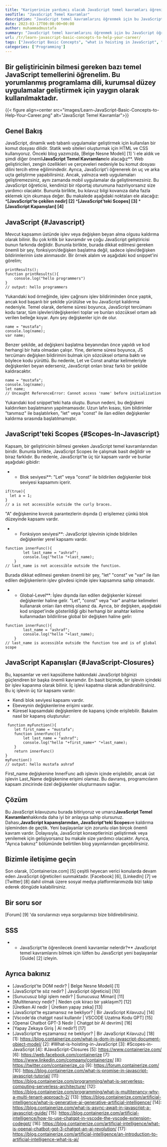 ```yaml
---
title: "Kariyerinize yardımcı olacak JavaScript temel kavramları öğrenin" 
seoTitle: "JavaScript Temel Kavramlar" 
description: "JavaScript temel kavramlarını öğrenmek için bu JavaScript öğreticisini izleyin. Kapsamlar, kaldırma ve kapanışlar JavaScript'te çok temel ama zorunlu kavramlardır." 
date: 2023-03-17T00:00:00+00:00
author: muhammadmustafa
summary: "JavaScript temel kavramlarını öğrenmek için bu JavaScript öğreticisini izleyin. Kapsamlar, kaldırma ve kapanışlar JavaScript'te çok temel ama zorunlu kavramlardır." 
url: /tr/learn-javascript-basic-concepts-to-help-your-career/
tags: ["JavaScript Basic Concepts", "what is hoisting in JavaScript", "JavaScript closures", "scopes in JavaScript", "JavaScript fundamental"]
categories: ['Programming']
---
```


## Bir geliştiricinin bilmesi gereken bazı temel JavaScript temellerini öğrenelim. Bu yorumlanmış programlama dili, kurumsal düzey uygulamalar geliştirmek için yaygın olarak kullanılmaktadır.

{{< figure align=center src="images/Learn-JavaScript-Basic-Concepts-to-Help-Your-Career.png" alt="JavaScript Temel Kavramlar">}}


## Genel Bakış
JavaScript, dinamik web tabanlı uygulamalar geliştirmek için kullanılan bir komut dosyası dilidir. Statik web siteleri oluşturmak için HTML ve CSS kullanıyoruz. Önceki blog yazımızda, [Belge Nesne Modeli] [1] 'i ele aldık ve şimdi diğer önemli**JavaScript Temel Kavramları**ele alacağız**. Web geliştiricileri, zengin özellikleri ve çerçeveleri nedeniyle bu komut dosyası dilini tercih etme eğilimindedir. Ayrıca, JavaScript'i öğrenerek ön uç ve arka uçta geliştirme yapabilirsiniz. Ancak, yalnızca web uygulamaları geliştiremezsiniz, aynı zamanda mobil uygulamalar da geliştiremezsiniz. Bu JavaScript öğreticisi, kendinizi bir röportaj oturumuna hazırlıyorsanız size yardımcı olacaktır. Bununla birlikte, bu kılavuz bilgi kovanıza daha fazla eklemek için okumaya değer.
Bu makalede aşağıdaki noktaları ele alacağız:
***[JavaScript'te çekilen nedir] [2]**
***[JavaScript'teki Scopes] [3]**
***[JavaScript Kapanışları] [4]**

## JavaScript {#Javascript}
Mevcut kapsamın üstünde işlev veya değişken beyan alma olgusu kaldırma olarak bilinir. Bu çok kritik bir kavramdır ve çoğu JavaScript geliştiricisi bunun farkında değildir. Bununla birlikte, burada dikkat edilmesi gereken önemli bir şey, fonksiyon/değişken başlatma değil, sadece işlev/değişken bildirimlerinin üste alınmasıdır.
Bir örnek alalım ve aşağıdaki kod snippet'ini görelim;
```
printResults();
function printResults(){
    console.log("hello programmers")
}
// output: hello programmers

```
Yukarıdaki kod örneğinde, işlev çağrısını işlev bildiriminden önce yaptık, ancak kod başarılı bir şekilde yürütülse ve bu JavaScript kaldırma nedeniyle. Temel olarak, derleme süresi boyunca, JavaScript tercümanı kodu tarar, tüm işlevleri/değişkenleri toplar ve bunları sözcüksel ortam adı verilen belleğe koyar. Aynı şey değişkenler için de olur.
```
name = "mustafa";
console.log(name);
var name;

```
Benzer şekilde, ad değişkeni başlatma beyanından önce yapıldı ve kod herhangi bir hata olmadan çalışır. Yine, derleme süresi boyunca, JS tercümanı değişken bildirimini bulmak için sözcüksel ortama baktı ve böylece kodu yürüttü.
Bu nedenle, Let ve Const anahtar kelimeleriyle değişkenleri beyan ederseniz, JavaScript onları biraz farklı bir şekilde kaldıracaktır.
```
name = "mustafa";
console.log(name);
let name;
// Uncaught ReferenceError: Cannot access 'name' before initialization

```
Yukarıdaki kod snippet'teki hata oluştu. Bunun nedeni, bu değişkeni kaldırırken başlatmanın yapılmamasıdır. Uzun lafın kısası, tüm bildirimler "tanımsız" ile başlatılırken, "let" veya "const" ile ilan edilen değişkenler kaldırma sırasında başlatılmamıştır.

## JavaScript'teki Scopes {#Scopes-In-Javascript}
Kapsam, bir geliştiricinin bilmesi gereken JavaScript temel kavramlarından biridir. Bununla birlikte, JavaScript Scopes ile çalışmak basit değildir ve biraz farklıdır. Bu nedenle, JavaScript'te üç tür kapsam vardır ve bunlar aşağıdaki gibidir:
* * Blok seviyesi**: "Let" veya "const" ile bildirilen değişkenler blok seviyesi kapsamını içerir.
```
if(true){
  let a = 1;
}
// a is not accessible outside the curly braces.
```
"A" değişkenine kıvırcık parantezlerin dışında {} erişilemez çünkü blok düzeyinde kapsamı vardır.
* * Fonksiyon seviyesi**: JavaScript işlevinin içinde bildirilen değişkenler yerel kapsamı vardır.
```
function innerFunc(){
        let last_name = "ashraf";
        console.log("hello "+last_name);
    }
// last_name is not accessible outside the function.
```
Burada dikkat edilmesi gereken önemli bir şey, "let" "const" ve "var" ile ilan edilen değişkenlerin işlev gövdesi içinde işlev kapsamına sahip olmasıdır.
* * Global-Level**: İşlev dışında ilan edilen değişkenler küresel değişkenler haline gelir. "Let", "const" veya "var" anahtar kelimeleri kullanarak onları ilan etmiş olsanız da. Ayrıca, bir değişken, aşağıdaki kod snippet'inde gösterildiği gibi herhangi bir anahtar kelime kullanmadan bildirilirse global bir değişken haline gelir:
```
function innerFunc(){
        last_name = "ashraf";
        console.log("hello "+last_name);
    }
// last_name is accessible outside the function too and is of global scope
```

## JavaScript Kapanışları {#JavaScript-Closures}
Bu, kapsamlar ve veri kapsülleme hakkındaki JavaScript bilginizi güçlendiren bir başka önemli kavramdır. En basit biçimde, bir işlevin içindeki bir işlev kapanma olarak bilinir. İç işlevi kapatma olarak adlandırabilirsiniz. Bu iç işlevin üç tür kapsamı vardır:
 * Kendi blok seviyesi kapsamı vardır.
 * Ebeveynin değişkenlerine erişimi vardır.
 * Küresel kapsamdaki değişkenlere de kapanış içinde erişilebilir.
 Bakalım nasıl bir kapanış oluşturulur:
```
 function myFunction(){
    let first_name = "mustafa";
    function innerFunc(){
        let last_name = "ashraf";
        console.log("hello "+first_name+" "+last_name);
    }
    return innerFunc()
}
myFunction()
// output: hello mustafa ashraf
```
First_name değişkenine InnerFunc adlı işlevin içinde erişilebilir, ancak üst işlevin Last_Name değişkenine erişimi olamaz. Bu davranış, programcıların kapsam zincirinde özel değişkenler oluşturmasını sağlar.

## Çözüm
Bu JavaScript kılavuzunu burada bitiriyoruz ve umarız**JavaScript Temel Kavramları**hakkında daha iyi bir anlayışa sahip olursunuz. Dahası,**JavaScript kapanışlarından, JavaScript'teki Scopes**ve kaldırma işleminden de geçtik. Yeni başlayanlar için zorunlu olan birçok önemli kavram vardır. Dolayısıyla, JavaScript konseptlerinizi geliştirmek veya yenilemek için gelişiyorsanız bu makale size yardımcı olacaktır. Ayrıca, "Ayrıca bakınız" bölümünde belirtilen blog yayınlarından geçebilirsiniz.

## Bizimle iletişime geçin
Son olarak, [Containerize.com] [5] çeşitli heyecan verici konularda devam eden JavaScript öğreticileri sunmaktadır. [Facebook] [6], [LinkedIn] [7] ve [Twitter] [8] dahil olmak üzere sosyal medya platformlarımızda bizi takip ederek döngüde kalabilirsiniz.

## Bir soru sor
[Forum] [9] 'da sorularınızı veya sorgularınızı bize bildirebilirsiniz.

## SSS
* * JavaScript'te öğrenilecek önemli kavramlar nelerdir?**
JavaScript temel kavramlarını bilmek için lütfen bu JavaScript yeni başlayanlar [Guide] [2] izleyin.

## Ayrıca bakınız
  * [JavaScript'te DOM nedir? | Belge Nesne Modeli] [1]
  * [JavaScript'te söz nedir? | JavaScript öğreticisi] [10]
  * [Sunucusuz bilgi işlem nedir? | Sunucusuz Mimari] [11]
  * [Multitenancy nedir? | Neden çok kiracı bir yaklaşım?] [12]
  * [Üretken AI nedir | Üretken yapay zeka] [13]
  * [JavaScript'te eşzamansız ne bekliyor? | Bir JavaScript Kılavuzu] [14]
  * [Vscode'da chatgpt nasıl kullanılır | VSCODE Uzatma Kodu GPT] [15]
  * [Openai Chatbot GPT-3 Nedir | Chatgpt bir AI devrimi] [16]
  * [Yapay Zekaya Giriş | AI nedir?] [17]
  * [JavaScript'te eşzamansız ne bekliyor? | Bir JavaScript Kılavuzu] [18]
[1]: https://blog.containerize.com/what-is-dom-in-javascript-document-object-model/
[2]: #What-is-hoisting-in-JavaScript
[3]: #Scopes-in-JavaScript
[4]: #JavaScript-Closures
[5]: https://www.containerize.com/
[6]: https://web.facebook.com/containerize
[7]: https://www.linkedin.com/company/containerize/
[8]: https://twitter.com/containerize_co
[9]: https://forum.containerize.com/
[10]: https://blog.containerize.com/what-is-promise-in-javascript-javascript-tutorial/
[11]: https://blog.containerize.com/programming/what-is-serverless-computing-serverless-architecture/
[12]: https://blog.containerize.com/programming/what-is-multitenancy-why-a-multi-tenant-approach-2/
[13]: https://blog.containerize.com/artificial-intelligence/what-is-generative-ai-generative-artificial-intelligence/
[14]: https://blog.containerize.com/what-is-async-await-in-javascript-a-javascript-guide/
[15]: https://blog.containerize.com/artificial-intelligence/how-to-use-chatgpt-in-vscode-the-vscode-extension-codegpt/
[16]: https://blog.containerize.com/artificial-intelligence/what-is-openai-chatbot-gpt-3-chatgpt-an-ai-revolution/
[17]: https://blog.containerize.com/artificial-intelligence/an-introduction-to-artificial-intelligence-what-is-ai/
